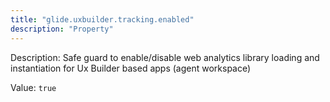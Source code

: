 ```yaml
---
title: "glide.uxbuilder.tracking.enabled"
description: "Property"
---
```


Description: Safe guard to enable/disable web analytics library loading and instantiation for Ux Builder based  apps (agent workspace)

Value: `true`